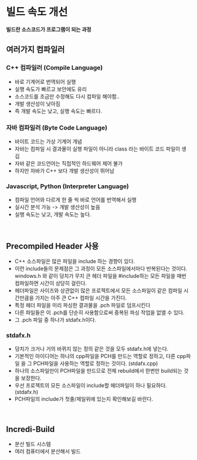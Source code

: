 
# 빌드 속도 개선

__빌드란 소스코드가 프로그램이 되는 과정__

## 여러가지 컴파일러

### C++ 컴파일러 (Compile Language)

* 바로 기계어로 번역되어 실행
* 실행 속도가 빠르고 보안에도 유리
* 소스코드를 조금만 수정해도 다시 컴파일 해야함..
* 개발 생산성이 낮아짐
* 즉 개발 속도는 낮고, 실행 속도는 빠르다.

### 자바 컴파일러 (Byte Code Language)

* 바이트 코드는 가상 기계어 개념
* 자바는 컴파일 시 결과물이 실행 파일이 아니라 class 라는 바이트 코드 파일이 생김
* 자바 같은 코드언어는 직접적인 하드웨어 제어 불가
* 하지만 자바가 C++ 보다 개발 생산성이 뛰어남

### Javascript, Python (Interpreter Language)

* 컴파일 언어와 다르게 한 줄 씩 바로 언어를 번역해서 실행
* 실시간 분석 가능 -> 개발 생산성이 높음
* 실행 속도는 낮고, 개발 속도는 높다.

<br/>

## Precompiled Header 사용

* C++ 소스파일은 많은 파일을 include 하는 경향이 있다.
* 이런 include들의 문제점은 그 과정이 모든 소스파일에서마다 반복된다는 것이다.
windows.h 와 같이 덩치가 무지 큰 헤더 파일을 #include하는 모든 파일을 매번 컴파일하면 시간이 상당히 걸린다.
* 헤더파일은 사이즈와 상관없이 많은 프로젝트에서 모든 소스파일이 같은 컴파일 시간만큼을 가지는 아주 큰 C++ 컴파일 시간을 가진다.
* 특정 헤더 파일을 미리 파싱한 결과물을 .pch 파일로 덤프시킨다
* 다른 파일들은 이 .pch를 단순히 사용함으로써 중복된 파싱 작업을 없앨 수 있다.
* 그 .pch 파일 중 하나가 stdafx.h이다.

### stdafx.h

* 덩치가 크거나 거의 바뀌지 않는 정의 같은 것을 모두 stdafx.h에 넣는다.
* 기본적인 아이디어는 하나의 cpp파일을 PCH를 만드는 역할로 정하고, 다른 cpp파일 을 그 PCH파일을 사용하는 역할로 정하는 것이다. (stdafx.cpp)
* 하나의 소스파일만이 PCH파일을 만드므로 전체 rebuild에서 한번만 build되는 것을 보장한다.
* 우선 프로젝트의 모든 소스파일이 include할 헤더파일이 하나 필요하다. (stdafx.h)
* PCH파일의 include가 첫줄/제일위에 있는지 확인해보길 바란다.

<br/>

## Incredi-Build

* 분산 빌드 시스템
* 여러 컴퓨터에서 분산해서 빌드
